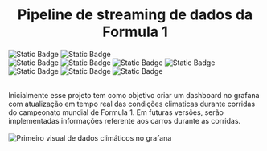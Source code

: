 <h1 align="center"> Pipeline de streaming de dados da Formula 1 </h1>

<img alt="Static Badge" src="https://img.shields.io/badge/Status-Em_andamento-yellow"> <img alt="Static Badge" src="https://img.shields.io/badge/Vers%C3%A3o-0.3-yellow"> <br>
<img alt="Static Badge" src="https://img.shields.io/badge/Python-3776AB?logo=python&logoColor=white"> <img alt="Static Badge" src="https://img.shields.io/badge/Pandas-150458?logo=pandas&logoColor=white"> <img alt="Static Badge" src="https://img.shields.io/badge/Docker-2496ED?logo=docker&logoColor=white"> <img alt="Static Badge" src="https://img.shields.io/badge/Apache_Spark-E25A1C?logo=apachespark&logoColor=white"> <img alt="Static Badge" src="https://img.shields.io/badge/Apache_Kafka-231F20?logo=apachekafka&logoColor=white"> <img alt="Static Badge" src="https://img.shields.io/badge/InfluxDB-22ADF6?logo=influxdb&logoColor=white"> <img alt="Static Badge" src="https://img.shields.io/badge/Grafana-F46800?logo=grafana&logoColor=white"> <br><br>

Inicialmente esse projeto tem como objetivo criar um dashboard no grafana com atualização em tempo real das condições climaticas durante corridas do campeonato mundial de Formula 1. Em futuras versões, serão implementadas informações referente aos carros durante as corridas.
<br><br>
![Primeiro visual de dados climáticos no grafana](https://github.com/user-attachments/assets/ba2656b0-e146-4974-96da-fad0fde8dbb7)
